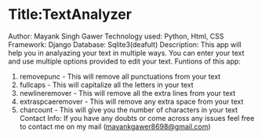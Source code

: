 # Title:TextAnalyzer
Author: Mayank Singh Gawer
Technology used: Python, Html, CSS
Framework: Django
Database: Sqlite3(deafult)
Description: This app will help you in analyazing your text in multiple ways. You can enter your text and use multiple options provided to edit your text.
Funtions of this app:
1. removepunc - This will remove all punctuations from your text
2. fullcaps - This will capitalize all the letters in your text
3. newlineremover - This will remove all the extra lines from your text
4. extraspcaeremover - This will remove any extra space from your text
5. charcount - This will give you the number of characters in your text
Contact Info: If you have any doubts or come across any issues feel free to contact me on my mail (mayankgawer8698@gmail.com)  

